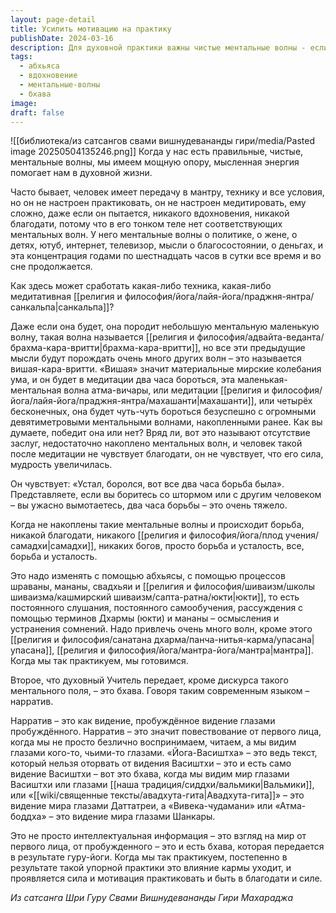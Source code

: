 ```yaml
---
layout: page-detail
title: Усилить мотивацию на практику
publishDate: 2024-03-16
description: Для духовной практики важны чистые ментальные волны - если ум занят мирским, медитация даёт лишь усталость и борьбу. Побеждать старые привычки помогает абхьяса (практика), шравана, манана, свадхьяя, а также упасана и мантра. Настоящее вдохновение приходит через бхаву - видение мира глазами пробуждённого, которое передаёт учитель. Постепенно это меняет внутренний настрой, усиливает благодать и мотивацию к практике.
tags:
  - абхьяса
  - вдохновение
  - ментальные-волны
  - бхава
image: 
draft: false
---
```

![[библиотека/из сатсангов свами вишнудевананды гири/media/Pasted image 20250504135246.png]]
 Когда у нас есть правильные, чистые, ментальные волны, мы имеем мощную опору, мысленная энергия помогает нам в духовной жизни.

 Часто бывает, человек имеет передачу в мантру, технику и все условия, но он не настроен практиковать, он не настроен медитировать, ему сложно, даже если он пытается, никакого вдохновения, никакой благодати, потому что в его тонком теле нет соответствующих ментальных волн. У него ментальные волны о политике, о жене, о детях, ютуб, интернет, телевизор, мысли о благосостоянии, о деньгах, и эта концентрация годами по шестнадцать часов в сутки все время и во сне продолжается.

 Как здесь может сработать какая-либо техника, какая-либо медитативная [[религия и философия/йога/лайя-йога/праджня-янтра/санкальпа|санкальпа]]?

 Даже если она будет, она породит небольшую ментальную маленькую волну, такая волна называется [[религия и философия/адвайта-веданта/брахма-кара-вритти|брахма-кара-вритти]], но все эти предыдущие мысли будут порождать очень много других волн – это называется вишая-кара-вритти. «Вишая» значит материальные мирские колебания ума, и он будет в медитации два часа бороться, эта маленькая-ментальная волна атма-вичары, или медитации [[религия и философия/йога/лайя-йога/праджня-янтра/махашанти|махашанти]], или четырёх бесконечных, она будет чуть-чуть бороться безуспешно с огромными девятиметровыми ментальными волнами, накопленными ранее. Как вы думаете, победит она или нет? Вряд ли, вот это называют отсутствие заслуг, недостаточно накоплено ментальных волн, и человек такой после медитации не чувствует благодати, он не чувствует, что его сила, мудрость увеличилась.

 Он чувствует: «Устал, боролся, вот все два часа борьба была». Представляете, если вы боритесь со штормом или с другим человеком – вы ужасно вымотаетесь, два часа борьбы – это очень тяжело.

 Когда не накоплены такие ментальные волны и происходит борьба, никакой благодати, никакого [[религия и философия/йога/плод учения/самадхи|самадхи]], никаких богов, просто борьба и усталость, все, борьба и усталость.

 Это надо изменять с помощью абхьясы, с помощью процессов шраваны, мананы, свадхьяи и [[религия и философия/шиваизм/школы шиваизма/кашмирский шиваизм/сапта-ратна/юкти|юкти]], то есть постоянного слушания, постоянного самообучения, рассуждения с помощью терминов Дхармы (юкти) и мананы – осмысления и устранения сомнений. Надо привлечь очень много волн, кроме этого [[религия и философия/санатана дхарма/панча-нитья-карма/упасана|упасана]], [[религия и философия/йога/мантра-йога/мантра|мантра]]. Когда мы так практикуем, мы готовимся.

 Второе, что духовный Учитель передает, кроме дискурса такого ментального поля, – это бхава. Говоря таким современным языком – нарратив.

 Нарратив – это как видение, пробуждённое видение глазами пробуждённого. Нарратив – это значит повествование от первого лица, когда мы не просто безлично воспринимаем, читаем, а мы видим глазами кого-то, чьими-то глазами. «Йога-Васиштха» – это ведь текст, который нельзя оторвать от видения Васиштхи – это и есть само видение Васиштхи – вот это бхава, когда мы видим мир глазами Васиштхи или глазами [[наша традиция/сиддхи/вальмики|Вальмики]], или «[[wiki/священные тексты/авадхута-гита|Авадхута-гита]]» – это видение мира глазами Даттатреи, а «Вивека-чудамани» или «Атма-боддха» – это видение мира глазами Шанкары.

 Это не просто интеллектуальная информация – это взгляд на мир от первого лица, от пробужденного – это и есть бхава, которая передается в результате гуру-йоги. Когда мы так практикуем, постепенно в результате такой упорной практики это влияние кармы уходит, и проявляется сила и мотивация практиковать и быть в благодати и силе.

*Из сатсанга Шри Гуру Свами Вишнудевананды Гири Махараджа*
